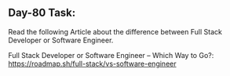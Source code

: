 ## Day-80 Task:

Read the following Article about the difference between Full Stack Developer or Software Engineer.

Full Stack Developer or Software Engineer – Which Way to Go?: https://roadmap.sh/full-stack/vs-software-engineer